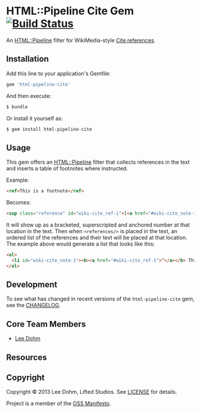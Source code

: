 # HTML::Pipeline Cite Gem [![Build Status](https://travis-ci.org/lifted-studios/html-pipeline-cite.png?branch=master)](https://travis-ci.org/lifted-studios/html-pipeline-cite)

An [HTML::Pipeline](https://github.com/jch/html-pipeline) filter for WikiMedia-style [Cite references](http://www.mediawiki.org/wiki/Extension:Cite/Cite.php).

## Installation

Add this line to your application's Gemfile:

```ruby
gem 'html-pipeline-cite'
```

And then execute:

```sh
$ bundle
```

Or install it yourself as:

```sh
$ gem install html-pipeline-cite
```

## Usage

This gem offers an [HTML::Pipeline](https://github.com/jch/html-pipeline) filter that collects references in the text and inserts a table of footnotes where instructed.

Example:

```html
<ref>This is a footnote</ref>
```

Becomes:

```html
<sup class="reference" id="wiki-cite_ref-1">[<a href="#wiki-cite_note-1">1</a>]</sup>
```

It will show up as a bracketed, superscripted and anchored number at that location in the text.  Then when 
`<references/>` is placed in the text, an ordered list of the references and their text will be placed at that
location.  The example above would generate a list that looks like this:

```html
<ol>
  <li id="wiki-cite_note-1"><b><a href="#wiki-cite_ref-1">^</a></b> This is a footnote.</li>
</ol>
```

<!--
## Troubleshooting
-->

## Development

To see what has changed in recent versions of the `html-pipeline-cite` gem, see the [CHANGELOG](CHANGELOG.md).

## Core Team Members

* [Lee Dohm](https://github.com/lee-dohm/)

## Resources

<!-- ### Other questions

Feel free to chat with the Lifted Wiki core team (and many other users) on IRC in the  [#project](irc://irc.freenode.net/project) channel on Freenode, or via email on the [Project mailing list]().
 -->

## Copyright

Copyright © 2013 Lee Dohm, Lifted Studios. See [LICENSE](LICENSE.md) for details.

Project is a member of the [OSS Manifesto](http://ossmanifesto.com/).
